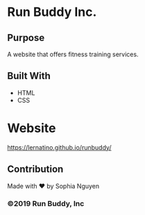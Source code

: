 # Run Buddy Inc.
## Purpose
A website that offers fitness training services.

## Built With
* HTML
* CSS

# Website
https://lernatino.github.io/runbuddy/

## Contribution
Made with ❤️ by Sophia Nguyen

### ©2019 Run Buddy, Inc
